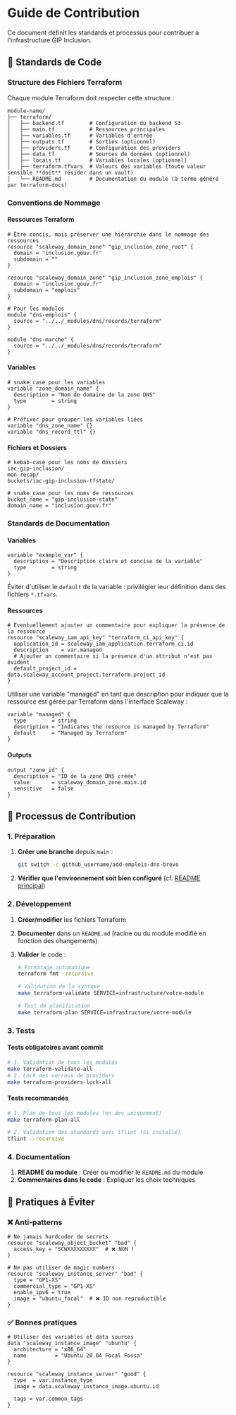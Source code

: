 # Guide de Contribution

Ce document définit les standards et processus pour contribuer à l'infrastructure GIP Inclusion.

## 🎯 Standards de Code

### Structure des Fichiers Terraform

Chaque module Terraform doit respecter cette structure :

```
module-name/
├── terraform/
│   ├── backend.tf        # Configuration du backend S3
│   ├── main.tf           # Ressources principales
│   ├── variables.tf      # Variables d'entrée
│   ├── outputs.tf        # Sorties (optionnel)
│   ├── providers.tf      # Configuration des providers
│   ├── data.tf           # Sources de données (optionnel)
│   ├── locals.tf         # Variables locales (optionnel)
│   ├── terraform.tfvars  # Valeurs des variables (toute valeur sensible **doit** résider dans un vault)
│   └── README.md         # Documentation du module (à terme généré par terraform-docs)
```

### Conventions de Nommage

#### Ressources Terraform

```hcl
# Être concis, mais préserver une hiérarchie dans le nommage des ressources
resource "scaleway_domain_zone" "gip_inclusion_zone_root" {
  domain = "inclusion.gouv.fr"
  subdomain = ""
}

resource "scaleway_domain_zone" "gip_inclusion_zone_emplois" {
  domain = "inclusion.gouv.fr"
  subdomain = "emplois"
}

# Pour les modules
module "dns-emplois" {
  source = "../../_modules/dns/records/terraform"
}

module "dns-marche" {
  source = "../../_modules/dns/records/terraform"
}
```

#### Variables

```hcl
# snake_case pour les variables
variable "zone_domain_name" {
  description = "Nom de domaine de la zone DNS"
  type        = string
}

# Préfixer pour grouper les variables liées
variable "dns_zone_name" {}
variable "dns_record_ttl" {}
```

#### Fichiers et Dossiers
```
# kebab-case pour les noms de dossiers
iac-gip-inclusion/
mon-recap/
buckets/iac-gip-inclusion-tfstate/

# snake_case pour les noms de ressources
bucket_name = "gip-inclusion-state"
domain_name = "inclusion.gouv.fr"
```

### Standards de Documentation

#### Variables

```hcl
variable "example_var" {
  description = "Description claire et concise de la variable"
  type        = string
}
```

Éviter d'utiliser le `default` de la variable : privilégier leur définition dans des fichiers `*.tfvars`.

#### Ressources

```hcl
# Éventuellement ajouter un commentaire pour expliquer la présence de la ressource
resource "scaleway_iam_api_key" "terraform_ci_api_key" {
  application_id = scaleway_iam_application.terraform_ci.id
  description    = var.managed
  # Ajouter un commentaire si la présence d'un attribut n'est pas évident
  default_project_id = data.scaleway_account_project.terraform.project_id
}
```

Utiliser une variable "managed" en tant que description pour indiquer que la ressource est gérée par Terraform dans l'interface Scaleway :

```
variable "managed" {
  type        = string
  description = "Indicates the resource is managed by Terraform"
  default     = "Managed by Terraform"
}
```

#### Outputs

```hcl
output "zone_id" {
  description = "ID de la zone DNS créée"
  value       = scaleway_domain_zone.main.id
  sensitive   = false
}
```

## 🔄 Processus de Contribution

### 1. Préparation

1. **Créer une branche** depuis `main` :
   ```bash
   git switch -c github_username/add-emplois-dns-brevo
   ```

2. **Vérifier que l'environnement soit bien configuré** (cf. [README principal](infrastructure/README.md))

### 2. Développement

1. **Créer/modifier** les fichiers Terraform
2. **Documenter** dans un `README.md` (racine ou du module modifié en fonction des changements)
3. **Valider** le code :

   ```bash
   # Formatage automatique
   terraform fmt -recursive
   
   # Validation de la syntaxe
   make terraform-validate SERVICE=infrastructure/votre-module
   
   # Test de planification
   make terraform-plan SERVICE=infrastructure/votre-module
   ```

### 3. Tests

#### Tests obligatoires avant commit

```bash
# 1. Validation de tous les modules
make terraform-validate-all
# 2. Lock des verrous de providers
make terraform-providers-lock-all
```

#### Tests recommandés

```bash
# 1. Plan de tous les modules (en dev uniquement)
make terraform-plan-all

# 2. Validation des standards avec tflint (si installé)
tflint --recursive
```

### 4. Documentation

1. **README du module** : Créer ou modifier le `README.md` du module
2. **Commentaires dans le code** : Expliquer les choix techniques


## 🚫 Pratiques à Éviter

### ❌ Anti-patterns

```hcl
# Ne jamais hardcoder de secrets
resource "scaleway_object_bucket" "bad" {
  access_key = "SCWXXXXXXXXX"  # ❌ NON !
}

# Ne pas utiliser de magic numbers
resource "scaleway_instance_server" "bad" {
  type = "GP1-XS"
  commercial_type = "GP1-XS"
  enable_ipv6 = true
  image = "ubuntu_focal"  # ❌ ID non reproductible
}
```

### ✅ Bonnes pratiques

```hcl
# Utiliser des variables et data sources
data "scaleway_instance_image" "ubuntu" {
  architecture = "x86_64"
  name         = "Ubuntu 20.04 Focal Fossa"
}

resource "scaleway_instance_server" "good" {
  type  = var.instance_type
  image = data.scaleway_instance_image.ubuntu.id
  
  tags = var.common_tags
}
```
